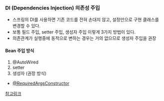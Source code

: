 ### DI (Dependencies Injection) 의존성 주입
- 스프링의 DI를 사용하면 기존 코드를 전혀 손대지 않고, 설정만으로 구현 클래스를 변경할 수 있다.
- 보통 필드 주입, setter 주입, 생성자 주입 이렇게 3가지 방법이 있다. 
- 의존관계가 실행중에 동적으로 변하는 경우는 거의 없으므로 생성자 주입을 권장

#### Bean 주입 방식
1) @AutoWired
2) setter
3) 생성자 (권장 방식)
  - [@RequiredArgsConstructor](./annotation.md)

[참고링크](https://velog.io/@gillog/Spring-DIDependency-Injection)